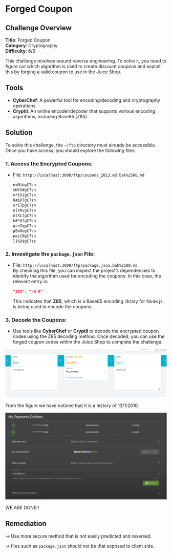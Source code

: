 

# Forged Coupon
## Challenge Overview
**Title**: Forged Coupon  
**Category**: Cryptography  
**Difficulty**: 6/6

This challenge revolves around reverse engineering. To solve it, you need to figure out which algorithm is used to create discount coupons and exploit this by forging a valid coupon to use in the Juice Shop.

## Tools
- **CyberChef**: A powerful tool for encoding/decoding and cryptography operations.  
- **Cryptii**: An online encoder/decoder that supports various encoding algorithms, including Base85 (Z85).

## Solution
To solve this challenge, the `~/ftp` directory must already be accessible. Once you have access, you should explore the following files:


### 1. Access the Encrypted Coupons:
- File: `http://localhost:3000/ftp/coupons_2013.md.bak%2500.md`  

  ```
  n<MibgC7sn
  mNYS#gC7sn
  o*IVigC7sn
  k#pDlgC7sn
  o*I]pgC7sn
  n(XRvgC7sn
  n(XLtgC7sn
  k#*AfgC7sn
  q:<IqgC7sn
  pEw8ogC7sn
  pes[BgC7sn
  l}6D$gC7ss
  ```

### 2. Investigate the `package.json` File:
- File: `http://localhost:3000/ftp/package.json.bak%2500.md`  
  By checking this file, you can inspect the project’s dependencies to identify the algorithm used for encoding the coupons. In this case, the relevant entry is:
  
  ```json
  "z85": "~0.0"
  ```

  This indicates that **Z85**, which is a Base85 encoding library for Node.js, is being used to encode the coupons.

### 3. Decode the Coupons:
- Use tools like **CyberChef** or **Cryptii** to decode the encrypted coupon codes using the Z85 decoding method. Once decoded, you can use the forged coupon codes within the Juice Shop to complete the challenge.

![alt text](image-1.png)

From the figure we have noticed that it is a history of 13/1/2010.

![alt text](image-2.png)

WE ARE DONE!!

## Remediation
&rarr; Use more secure method that is not easily predicted and reversed.

 &rarr; files such as ```package.json``` should not be that exposed to client side.